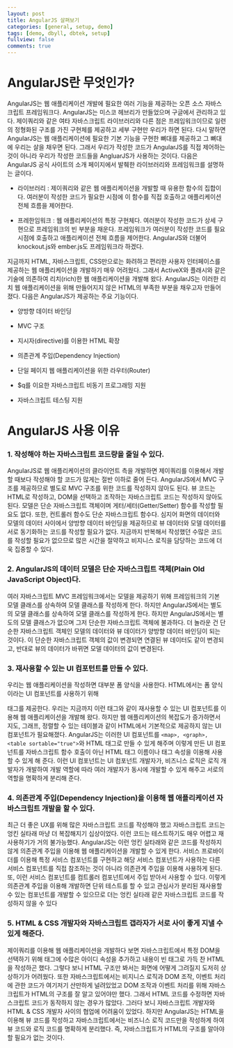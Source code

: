 ```yaml
---
layout: post
title: AngularJS 살펴보기
categories: [general, setup, demo]
tags: [demo, dbyll, dbtek, setup]
fullview: false
comments: true
---
```


# AngularJS란 무엇인가?
AngularJS는 웹 애플리케이션 개발에 필요한 여러 기능을 제공하는 오픈 소스 자바스크립트 프레임워크다. AngularJS는 미스코 헤브리가
만들었으며 구글에서 관리하고 있다. 제이쿼리와 같은 여타 자바스크립트 라이브러리와 다른 점은 프레임워크이므로 일련의 정형화된 구조를 가진
구현체를 제공하고 세부 구현만 우리가 하면 된다. 다시 말하면 AngularJS는 웹 애플리케이션에 필요한 기본 기능을 구현한 뼈대를 제공하고
그 뼈대에 우리는 살을 채우면 된다. 그래서 우리가 작성한 코드가 AngularJS를 직접 제어하는 것이 아니라 우리가 작성한 코드들을 AngluarJS가
사용하는 것이다. 다음은 AngularJS 공식 사이트의 소개 페이지에서 발췌한 라이브러리와 프레임워크를 설명하는 글이다.

* 라이브러리 : 제이쿼리와 같은 웹 애플리케이션을 개발할 때 유용한 함수의 집합이다. 여러분이 작성한 코드가 필요한 시점에 이 함수를 직접
 호출하고 애플리케이션 전체 흐름을 제어한다.

* 프레한임워크 : 웹 애플리케이션의 특정 구현체다. 여러분이 작성한 코드가 상세 구현으로 프레임워크의 빈 부분을 채운다. 프레임워크가 여러분이
 작성한 코드를 필요 시점에 호출하고 애플리케이션 전체 흐름을 제어한다. AngularJS와 더불어 knockout.js와 ember.js도 프레임워크라
 하겠다.

지금까지 HTML, 자바스크립트, CSS만으로는 화려하고 편리한 사용자 인터페이스를 제공하는 웹 애플리케이션을 개발하기 매우 어려웠다. 그래서
ActiveX와 플래시와 같은 기술에 의존하여 리치(rich)한 웹 애플리케이션을 개발해 왔다. AngularJS는 이러한 리치 웹 애플리케이션을 위해
만들어지지 않은 HTML의 부족한 부분을 채우고자 만들어졌다. 다음은 AngularJS가 제공하는 주요 기능이다.

* 양방향 데이터 바인딩

* MVC 구조

* 지시자(directive)를 이용한 HTML 확장

* 의존관계 주입(Dependency Injection)

* 단일 페이지 웹 애플리케이션을 위한 라우터(Router)

* $q를 이요한 자바스크립트 비동기 프로그래밍 지원

* 자바스크립트 테스팅 지원



# AngularJS 사용 이유

### 1. 작성해야 하는 자바스크립트 코드량을 줄일 수 있다.
AngularJS로 웹 애플리케이션의 클라이언트 측을 개발하면 제이쿼리를 이용해서 개발할 때보다 작성해야 할 코드가 많게는 절반 이하로 줄어 든다.
AngularJS에서 MVC 구조를 제공하므로 별도로 MVC 구조를 위한 코드를 작성하지 않아도 된다. 뷰 코드는 HTML로 작성하고, DOM을 선택하고
조작하는 자바스크립트 코드는 작성하지 않아도 된다. 모델은 단순 자바스크립트 객체이며 게터/세터(Getter/Setter) 함수를 작성할 필요도 없다.
또한, 컨트롤러 함수도 단순 자바스크립트 함수다. 심지어 화면의 데이터와 모델의 데이터 사이에서 양방향 데이터 바인딩을 제공하므로 뷰 데이터와
모델 데이터를 서로 동기화하는 코드를 작성할 필요가 없다. 지금까지 반복해서 작성했던 수많은 코드를 작성할 필요가 없으므로 많은 시간을 절약하고
비지니스 로직을 담당하는 코드에 더욱 집중할 수 있다.

### 2. AngularJS의 데이터 모델은 단순 자바스크립트 객체(Plain Old JavaScript Object)다.
여러 자바스크립트 MVC 프레임워크에서는 모델을 제공하기 위해 프레임워크의 기본 모델 클래스를 상속하여 모델 클래스를 작성하게 한다. 하지만
AngularJS에서는 별도의 모델 클래스를 상속하여 모델 클래스를 작성하게 한다. 하지만 AngularJS에서는 별도의 모델 클래스가 없으며 그저
단순한 자바스크립트 객체에 불과하다. 더 놀라운 건 단순한 자바스크립트 객체인 모델의 데이터와 뷰 데이터가 양방향 데이터 바인딩이 되는 것이다.
이 단순한 자바스크립트 객체의 값이 변경되면 연결된 뷰 데이터도 같이 변경되고, 반대로 뷰의 데이터가 바뀌면 모델 데이터의 값이 변경된다.

### 3. 재사용할 수 있는 UI 컴포턴트를 만들 수 있다.
우리는 웹 애플리케이션을 작성하면 대부분 폼 양식을 사용한다. HTML에서는 폼 양식이라는 UI 컴포넌트를 사용하기 위해 <form> 태그를 제공한다.
우리는 지금까지 이런 <form> 태그와 같이 재사용할 수 있는 UI 컴포넌트를 이용해 웹 애플리케이션을 개발해 왔다. 하지만 웹 애플리케이션의 복잡도가
증가하면서 지도, 그래프, 정렬할 수 있는 테이블과 같이 HTML에서 기본적으로 제공하지 않는 UI 컴포넌트가 필요해졌다. AngularJS는 이러한 UI
컴포넌트를 `<map>, <graph>, <table sortable="true">`와 HTML 태그로 만들 수 있게 해주며 이렇게 만든 UI 컴포넌트를 자바스크립트
함수 호출이 아닌 HTML 태그 이름이나 태그 속성을 이용해 사용할 수 있게 해 준다. 이런 UI 컴포넌트는 UI 컴포넌트 개발자가, 비즈니스 로직은
로직 개발자가 개발하여 개발 역할에 따라 여러 개발자가 동시에 개발할 수 있게 해주고 서로의 역할을 명확하게 분리해 준다.

### 4. 의존관계 주입(Dependency Injection)을 이용해 웹 애플리케이션 자바스크립트 개발을 할 수 있다.
최근 더 좋은 UX를 위해 많은 자바스크립트 코드를 작성해야 했고 자바스크립트 코드는 엉킨 실타래 마냥 더 복잡해지기 십상이었다. 이런 코드는 테스트하기도
매우 어렵고 재사용하기가 거의 불가능했다. AngularJS는 이런 엉킨 실타래와 같은 코드를 작성하지 않게 의존관계 주입을 이용해 웹 애플리케이션을
개발할 수 있게 한다. 서비스 프로바이더를 이용해 특정 서비스 컴포넌트를 구현하고 해당 서비스 컴포넌트가 사용하는 다른 서비스 컴포넌트를 직접
참조하는 것이 아니라 의존관계 주입을 이용해 사용하게 된다. 또, 이런 서비스 컴포넌트를 컴트롤러 컴포넌트에서 주입 받아서 사용할 수 있다.
이렇게 의존관계 주입을 이용해 개발하면 단위 테스트를 할 수 있고 관심사가 분리된 재사용할 수 있는 컴포넌트를 개발할 수 있으므로 더는 엉킨
실타래 같은 자바스크립트 코드를 작성하지 않을 수 있다

### 5. HTML & CSS 개발자와 자바스크립트 갭라자가 서로 사이 좋게 지낼 수 있게 해준다.
제이쿼리를 이용해 웹 애플리케이션을 개발하다 보면 자바스크립트에서 특정 DOM을 선택하기 위해 태그에 수많은 아이디 속성을 추가하고 내용이 빈 태그로
가득 찬 HTML을 작성하곤 했다. 그렇다 보니 HTML 구조만 봐서는 화면에 어떻게 그려질지 도저히 상상하기가 어려웠다. 또한 자바스크립트에서는
비지니스 로직과 DOM 조작, 이벤트 처리에 관한 코드가 여기저기 산만하게 널려있었고 DOM 조작과 이벤트 처리를 위해 자바스크립트가 HTML의 구조를
잘 알고 있어야만 했다. 그래서 HTML 코드를 수정하면 자바스크립트 코드가 동작하지 않는 경우가 많았다. 그러다 보니 자바스크립트 개발자와
HTML & CSS 개발자 사이의 협업에 어려움이 있었다. 하지만 AngularJS는 HTML을 이용해 뷰 코드를 작성하고 자바스크립트에서는 비즈니스
로직 코드만을 작성하게 하여 뷰 코드와 로직 코드를 명확하게 분리했다. 즉, 자바스크립트가 HTML의 구조를 알아야 할 필요가 없는 것이다.
